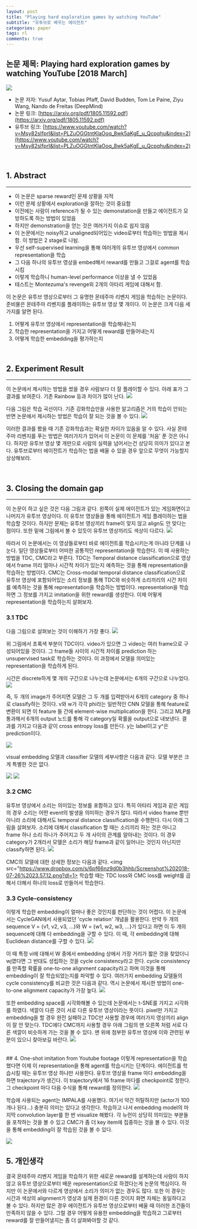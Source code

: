 ```yaml
---
layout: post
title: "Playing hard exploration games by watching YouTube"
subtitle: "유투브로 배우는 에이전트"
categories: paper
tags: rl
comments: true
---
```


## 논문 제목: Playing hard exploration games by watching YouTube [2018 March]

<img src="https://www.dropbox.com/s/p8r1y3xxeurh8ko/Screenshot%202018-07-19%2022.33.07.png?dl=1">

- 논문 저자: Yusuf Aytar, Tobias Pfaff, David Budden, Tom Le Paine, Ziyu Wang, Nando de Freitas (DeepMind)
- 논문 링크: [https://arxiv.org/pdf/1805.11592.pdf](https://arxiv.org/pdf/1805.11592.pdf)
- 유투브 링크: [https://www.youtube.com/watch?v=Msy82sIfprI&list=PLZuOGGtntKlaOoq_8wk5aKgE_u_Qcpqhu&index=2](https://www.youtube.com/watch?v=Msy82sIfprI&list=PLZuOGGtntKlaOoq_8wk5aKgE_u_Qcpqhu&index=2)

<br>

## 1. Abstract
---

- 이 논문은 sparse reward인 문제 상황을 지적
- 이런 문제 상황에서 exploration을 잘하는 것이 중요함
- 이전에는 사람이 reference가 될 수 있는 demonstation을 만들고 에이전트가 모방하도록 하는 방법이 있었음
- 하지만 demonstration을 얻는 것은 여러가지 이슈로 쉽지 않음
- 이 논문에서는 noisy하고 unaligned되어있는 video로부터 학습하는 방법을 제시함. 이 방법은 2 stage로 나뉨.
- 우선 self-supervised learning을 통해 여러개의 유투브 영상에서 common representation을 학습
- 그 다음 하나의 유투브 영상을 embed해서 reward를 만들고 그걸로 agent를 학습시킴
- 이렇게 학습하니 human-level performance 이상을 낼 수 있었음
- 테스트는 Montezuma's revenge외 2개의 아타리 게임에 대해서 함.

이 논문은 유투브 영상으로부터 그 유명한 몬테주마 리벤지 게임을 학습하는 논문이다. 준비물은 몬테주마 리벤지를 플레이하는 유투브 영상 몇 개이다. 이 논문은 크게 다음 세 가지를 알면 된다.
 
1. 어떻게 유투브 영상에서 representation을 학습해내는지
2. 학습한 representation을 가지고 어떻게 reward를 만들어내는지
3. 어떻게 학습한 embedding을 평가하는지

<br>

## 2. Experiment Result
---
이 논문에서 제시하는 방법을 썼을 경우 사람보다 더 잘 플레이할 수 있다. 아래 표가 그 결과를 보여준다. 기존 Rainbow 등과 차이가 많이 난다.
<img src="https://www.dropbox.com/s/ngelr1n3ep8hpqh/Screenshot%202018-07-26%2022.57.22.png?dl=1">

다음 그림은 학습 곡선이다. 기존 강화학습만을 사용한 알고리즘은 거의 학습이 안되는 반면 논문에서 제시하는 방법은 학습이 잘 되는 것을 볼 수 있다. 
<img src="https://www.dropbox.com/s/8m70cbbi6m03xyl/Screenshot%202018-07-26%2022.58.58.png?dl=1">

이러한 결과를 봤을 때 기존 강화학습과는 확실한 차이가 있음을 알 수 있다. 사실 몬테주마 리벤지를 푸는 방법은 여러가지가 있어서 이 논문이 이 문제를 '처음' 푼 것은 아니다. 하지만 유투브 영상 몇 개만으로 사람의 실력을 넘어서는건 상당히 의미가 있다고 본다. 유투브로부터 에이전트가 학습하는 법을 배울 수 있을 경우 앞으로 무엇이 가능할지 상상해보라.

<br>

## 3. Closing the domain gap
---

이 논문이 하고 싶은 것은 다음 그림과 같다. 왼쪽이 실제 에이전트가 있는 게임화면이고 나머지가 유투브 영상이다. 이 유투브 영상들을 통해 에이전트가 게임 플레이하는 법을 학습할 것이다. 하지만 문제는 유투브 영상끼리 frame이 맞지 않고 align도 안 맞다는 점이다. 또한 밑에 그림에서 볼 수 있듯이 유투브 영상끼리도 색상이 다르다. 
<img src="https://www.dropbox.com/s/rr3wrmhuuijnfmc/Screenshot%202018-07-26%2023.08.06.png?dl=1">

따라서 이 논문에서는 이 영상들로부터 바로 에이전트를 학습시키는게 아니라 단계를 나눈다. 일단 영상들로부터 어떠한 공통적인 representation을 학습한다. 이 때 사용하는 방법을 TDC, CMC라고 부른다. TDC는 Temporal distance classification으로 영상에서 frame 끼리 얼마나 시간적 차이가 있는지 예측하는 것을 통해 representation을 학습하는 방법이다. CMC는 Cross-modal temporal distance classification으로 유투브 영상에 포함되어있는 소리 정보를 통해 TDC와 비슷하게 소리끼리의 시간 차이를 예측하는 것을 통해 representation을 학습하는 방법이다. representation을 학습하면 그 정보를 가지고 imitation을 위한 reward를 생성한다. 이제 어떻게 representation을 학습하는지 살펴보자.

### 3.1 TDC
다음 그림으로 살펴보는 것이 이해하기 가장 좋다. 
<img src="https://www.dropbox.com/s/117n8s3ruva0y40/Screenshot%202018-07-26%2023.23.09.png?dl=1">

위 그림에서 초록색 부분이 TDC이다. video가 있으면 그 video는 여러 frame으로 구성되어있을 것이다. 그 frame들 사이의 시간적 차이를 prediction 하는 unsupervised task로 학습하는 것이다. 이 과정에서 모델을 의미있는 representation을 학습하게 된다. 

시간은 discrete하게 몇 개의 구간으로 나누는데 논문에서는 6개의 구간으로 나누었다. 
<img src="https://www.dropbox.com/s/w5oezcrlelh5u64/Screenshot%202018-07-26%2023.25.51.png?dl=1">

즉, 두 개의 image가 주어지면 모델은 그 두 개를 입력받아서 6개의 category 중 하나로 classify하는 것이다. v와 w가 각각 phi라는 일반적인 CNN 모델을 통해 feature로 변환이 되면 이 feature 들 간에 element-wise multiplication을 한다. 그리고 MLP를 통과해서 6개의 output 노드를 통해 각 category일 확률을 output으로 내보낸다. 결과를 가지고 다음과 같이 cross entropy loss를 만든다. y는 label이고 y^은 prediction이다. 

<img src="https://www.dropbox.com/s/cxtisa50sav4scu/Screenshot%202018-07-26%2023.30.54.png?dl=1">

visual embedding 모델과 classifier 모델의 세부사항은 다음과 같다. 모델 부분은 크게 특별한 것은 없다.

<img src="https://www.dropbox.com/s/ld7cgjvysk2lc53/Screenshot%202018-07-26%2023.32.37.png?dl=1">
<img src="https://www.dropbox.com/s/68wk22d2ur9odbj/Screenshot%202018-07-26%2023.33.21.png?dl=1">

### 3.2 CMC
유투브 영상에서 소리는 의미있는 정보를 포함하고 있다. 특히 아타리 게임과 같은 게임의 경우 소리는 어떤 event의 발생을 의미하는 경우가 많다. 따라서 video frame 뿐만 아니라 소리에 대해서도 temporal distance classification을 수행한다. 다시 아래 그림을 살펴보자. 소리에 대해서 classification 할 때는 소리끼리 하는 것은 아니고 frame 하나 소리 하나가 주어지고 두 개 사이의 관계를 알아내는 것이다. 이 경우 category가 2개라서 모델은 소리가 해당 frame과 같이 일어나는 것인지 아닌지만 classify하면 된다. 
<img src="https://www.dropbox.com/s/117n8s3ruva0y40/Screenshot%202018-07-26%2023.23.09.png?dl=1">

CMC의 모델에 대한 상세한 정보는 다음과 같다. 
<img src="https://www.dropbox.com/s/6pf66nz9d0b3hhb/Screenshot%202018-07-26%2023.57.12.png?dl=1>
학습할 때는 TDC loss와 CMC loss를 weight를 곱해서 더해서 하나의 loss로 만들어서 학습한다. 

### 3.3 Cycle-consistency
이렇게 학습한 embedding이 얼마나 좋은 것인지를 판단하는 것이 어렵다. 이 논문에서는 CycleGAN에서 사용되었던 'cycle relation' 개념을 활용한다. 만약 두 개의 sequence V = {v1, v2, v3, ...}와 W = {w1, w2, w3, ...}가 있다고 하면 이 두 개의 sequence에 대해 다 embedding을 구할 수 있다. 이 때, 각 embedding에 대해 Euclidean distance를 구할 수 있다. 
<img src="https://www.dropbox.com/s/tqt3pqerfm2rl3n/Screenshot%202018-07-26%2023.42.36.png?dl=1">

이 때 특정 vi에 대해서 W 중에서 embedding 상에서 가장 거리가 짧은 것을 찾았더니 wj였다면 그 반대도 성립하는 것을 cycle consistency라고 한다. cycle consistency를 만족할 확률을 one-to-one alignment capacity라고 하며 이것을 통해 embedding이 잘 학습되었는지를 파악할 수 있다. 여러가지 embedding 모델들의 cycle consistency를 비교한 것은 다음과 같다. 역시 논문에서 제시한 방법이 one-to-one alignment capacity가 가장 높다. 
<img src="https://www.dropbox.com/s/ksu4ekly1qxtt8c/Screenshot%202018-07-26%2023.45.42.png?dl=1">

또한 embedding space를 시각화해볼 수 있는데 논문에서는 t-SNE를 가지고 시각화를 하였다. 색깔이 다른 것이 서로 다른 유투브 영상이라는 뜻이다. pixel만 가지고 embedding을 할 경우 완전 실패하고 TDC만 사용할 경우에 여러가지 영상끼리 align이 잘 안 맞는다. TDC에다 CMC까지 사용할 경우 아래 그림의 맨 오른쪽 처럼 서로 다른 색깔이 비슷하게 가는 것을 볼 수 있다. 맨 위에 첨부한 유투브 영상에 이와 관련된 부분이 있으니 찾아보길 바란다. 
<img src="https://www.dropbox.com/s/g1l52e890mlbkw4/Screenshot%202018-07-26%2023.47.43.png?dl=1">


<br>
## 4. One-shot imitation from Youtube footage
이렇게 representation을 학습했다면 이제 이 representation을 통해 agent를 학습시키는 단계이다. 에이전트를 학습시킬 때는 유투브 영상 하나만 사용한다. 유투브 영상을 frame 마다 embedding을 하면 trajectory가 생긴다. 이 trajectory에서 16 frame 마다를 checkpoint로 정한다. 그 checkpoint 마다 다음 수식을 통해 reward를 정의한다. 
<img src="https://www.dropbox.com/s/cb140iezg3hw765/Screenshot%202018-07-26%2023.53.59.png?dl=1">

학습에 사용되는 agent는 IMPALA를 사용했다. 여기서 약간 허탈하지만 (actor가 100개나 된다...) 충분히 의미는 있다고 생각한다. 학습하고 나서 embedding model의 마지막 convolution layer를 한 번 visualize 해봤다. 각 뉴런이 상당히 의미있는 부분들을 포착하는 것을 볼 수 있고 CMC가 좀 더 key item에 집중하는 것을 볼 수 있다. 이것을 통해 embedding이 잘 학습된 것을 볼 수 있다.

<img src="https://www.dropbox.com/s/jufq5uj53snqebh/Screenshot%202018-07-26%2023.59.22.png?dl=1">


## 5. 개인생각
결국 몬테주마 리벤지 게임을 학습하기 위한 새로운 reward를 설계하는데 사람이 하지 않고 유투브 영상으로부터 배운 representation으로 하겠다는게 논문의 핵심이다. 하지만 이 논문에서와 다르게 영상에서 소리가 의미가 없는 경우도 많다. 또한 이 경우는 시간과 색상의 alignment가 영상과 실제 환경이 다른 것이지 화면 자체는 동일하다고 볼 수 있다. 하지만 많은 경우 에이전트가 유투브 영상으로부터 배울 때 이러한 조건들이 만족하지 않을 수 있다. 그럴 경우 어떻게 유용한 embedding을 학습하고 그로부터 reward를 잘 만들어낼지는 좀 더 살펴봐야할 것 같다.
